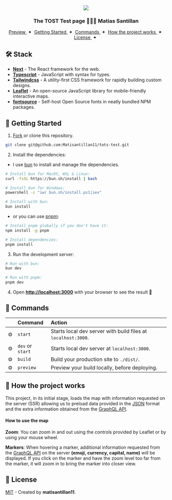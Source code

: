 <div align="center">
<img src="./src/app/favicon.ico" width="auto" /> 
<h3>
 The TOST Test page 👨🏼‍💻 Matias Santillan
</h3>
</div>

<div align="center">
    <a href="https://tots-test.vercel.app" target="_blank">
        Preview
    </a>
    <span>&nbsp;✦&nbsp;</span>
    <a href="#-getting-started">
        Getting Started
    </a>
    <span>&nbsp;✦&nbsp;</span>
    <a href="#-commands">
        Commands
    </a>
     <span>&nbsp;✦&nbsp;</span>
    <a href="#-how-the-project-works">
        How the project works
    </a>
    <span>&nbsp;✦&nbsp;</span>
    <a href="#-license">
        License
    </a>
    <span>&nbsp;✦&nbsp;</span>
</div>

## 🛠️ Stack

- [**Next**](https://nextjs.org/) - The React framework for the web.
- [**Typescript**](https://www.typescriptlang.org/) - JavaScript with syntax for types.
- [**Tailwindcss**](https://tailwindcss.com/) - A utility-first CSS framework for rapidly building custom designs.
- [**Leaflet**](https://leafletjs.com/) - An open-source JavaScript library for mobile-friendly interactive maps.
- [**fontsource**](https://fontsource.org/) - Self-host Open Source fonts in neatly bundled NPM packages.

## 🚀 Getting Started

1. [Fork](https://github.com/Matisantillan11/tots-test/fork) or clone this repository.

```bash
git clone git@github.com:Matisantillan11/tots-test.git
```

2. Install the dependencies:

- I use [bun](https://bun.sh) to install and manage the dependencies.

```bash
# Install bun for MacOS, WSL & Linux:
curl -fsSL https://bun.sh/install | bash

# Install bun for Windows:
powershell -c "iwr bun.sh/install.ps1|iex"

# Install with bun:
bun install
```

- or you can use [pnpm](https://pnpm.io):

```bash
# Install pnpm globally if you don't have it:
npm install -g pnpm

# Install dependencies:
pnpm install
```

3. Run the development server:

```bash
# Run with bun:
bun dev

# Run with pnpm:
pnpm dev
```

4. Open [**http://localhost:3000**](http://localhost:3000/) with your browser to see the result 🚀

## 🧞 Commands

|     | Command          | Action                                                        |
| :-- | :--------------- | :------------------------------------------------------------ |
| ⚙️  | `start`          | Starts local dev server with build files at `localhost:3000`. |
| ⚙️  | `dev` or `start` | Starts local dev server at `localhost:3000`.                  |
| ⚙️  | `build`          | Build your production site to `./dist/`.                      |
| ⚙️  | `preview`        | Preview your build locally, before deploying.                 |

## 📝 How the project works

This project, in its initial stage, loads the map with information requested on the server (SSR) allowing us to preload data provided in the [JSON](./src/mock/countries.json) format and the extra information obtained from the [GraphQL API](https://countries.trevorblades.com).

#### How to use the map

**Zoom**: You can zoom in and out using the controls provided by Leaflet or by using your mouse wheel.

**Markers**: When hovering a marker, additional information requested from the [GraphQL API](https://countries.trevorblades.com) on the server **(emoji, currency, capital, name)** will be displayed.
If you click on the marker and have the zoom level too far from the marker, it will zoom in to bring the marker into closer view.

## 🔑 License

[MIT](#) - Created by **matisantillan11**.
